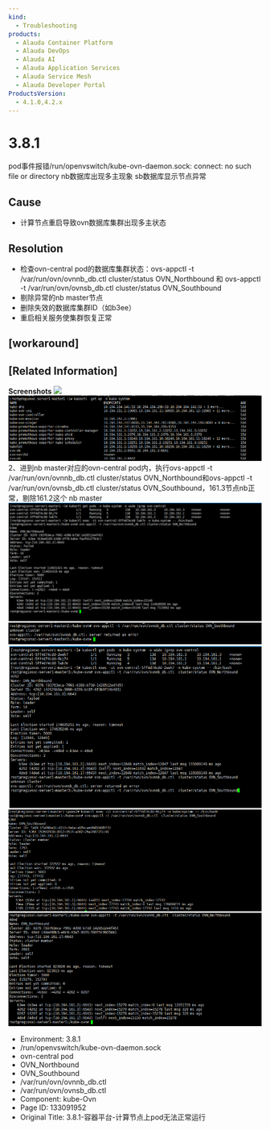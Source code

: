 ```yaml
---
kind:
  - Troubleshooting
products:
  - Alauda Container Platform
  - Alauda DevOps
  - Alauda AI
  - Alauda Application Services
  - Alauda Service Mesh
  - Alauda Developer Portal
ProductsVersion:
  - 4.1.0,4.2.x
---
```

<!-- A type of document that involves encountering a fault, diagnosing it, performing root cause analysis, and providing solutions. -->

# 3.8.1

pod事件报错/run/openvswitch/kube-ovn-daemon.sock: connect: no such file or directory nb数据库出现多主现象 sb数据库显示节点异常

## Cause
- 计算节点重启导致ovn数据库集群出现多主状态

## Resolution
- 检查ovn-central pod的数据库集群状态：ovs-appctl -t /var/run/ovn/ovnnb_db.ctl cluster/status OVN_Northbound 和 ovs-appctl -t /var/run/ovn/ovnsb_db.ctl cluster/status OVN_Southbound
- 剔除异常的nb master节点
- 删除失效的数据库集群ID（如b3ee）
- 重启相关服务使集群恢复正常

## [workaround]

## [Related Information]
**Screenshots**
![](https://pro-upload-center.udeskcs.com/tid99781/1668592075_99781_6fcda5_%E5%BE%AE%E4%BF%A1%E5%9B%BE%E7%89%87_20221116174740.png?Expires=1672568769&OSSAccessKeyId=bPexlr6MCcadDhfu&Signature=MvdSp1MTM%2FrJJMvgYM5gzn0siNY%3D)
![](assets/3-8-1-rong-qi-ping-tai-ji-suan-jie-dian-shang-podwu-fa-zheng-chang-yun-xing/mceclip0_1668593651642_495h8.png)
2、进到nb master对应的ovn-central pod内，执行ovs-appctl -t /var/run/ovn/ovnnb\_db.ctl cluster/status OVN\_Northbound和ovs-appctl -t /var/run/ovn/ovnsb\_db.ctl cluster/status OVN\_Southbound，161.3节点nb正常，剔除161.2这个 nb master![](assets/3-8-1-rong-qi-ping-tai-ji-suan-jie-dian-shang-podwu-fa-zheng-chang-yun-xing/mceclip1_1668595404059_4c6gl.png)![](assets/3-8-1-rong-qi-ping-tai-ji-suan-jie-dian-shang-podwu-fa-zheng-chang-yun-xing/mceclip2_1668595412163_ugrve.png)![](assets/3-8-1-rong-qi-ping-tai-ji-suan-jie-dian-shang-podwu-fa-zheng-chang-yun-xing/mceclip3_1668595419695_t9pr4.png)
![](assets/3-8-1-rong-qi-ping-tai-ji-suan-jie-dian-shang-podwu-fa-zheng-chang-yun-xing/mceclip4_1668598997951_qi0cs.png)
![](assets/3-8-1-rong-qi-ping-tai-ji-suan-jie-dian-shang-podwu-fa-zheng-chang-yun-xing/mceclip5_1668599048803_n501o.png)
- Environment: 3.8.1
- /run/openvswitch/kube-ovn-daemon.sock
- ovn-central pod
- OVN_Northbound
- OVN_Southbound
- /var/run/ovn/ovnnb_db.ctl
- /var/run/ovn/ovnsb_db.ctl
- Component: kube-Ovn
- Page ID: 133091952
- Original Title: 3.8.1-容器平台-计算节点上pod无法正常运行
